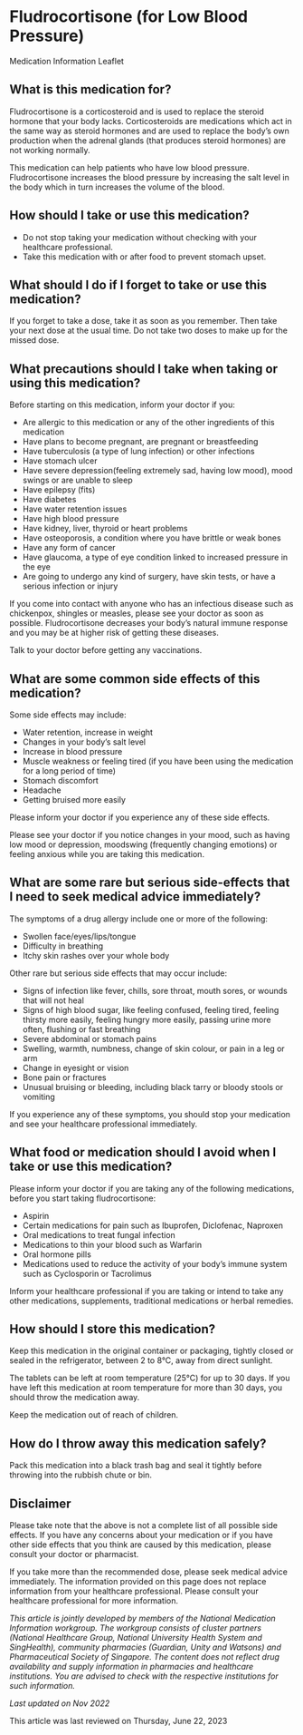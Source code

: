 # Fludrocortisone (for Low Blood Pressure)

Medication Information Leaflet

What is this medication for?
----------------------------

Fludrocortisone is a corticosteroid and is used to replace the steroid hormone that your body lacks. Corticosteroids are medications which act in the same way as steroid hormones and are used to replace the body’s own production when the adrenal glands (that produces steroid hormones) are not working normally.

This medication can help patients who have low blood pressure. Fludrocortisone increases the blood pressure by increasing the salt level in the body which in turn increases the volume of the blood.

How should I take or use this medication?
-----------------------------------------

* Do not stop taking your medication without checking with your healthcare professional.
* Take this medication with or after food to prevent stomach upset.

What should I do if I forget to take or use this medication?
------------------------------------------------------------

If you forget to take a dose, take it as soon as you remember. Then take your next dose at the usual time. Do not take two doses to make up for the missed dose.

What precautions should I take when taking or using this medication?
--------------------------------------------------------------------

Before starting on this medication, inform your doctor if you:

* Are allergic to this medication or any of the other ingredients of this medication
* Have plans to become pregnant, are pregnant or breastfeeding
* Have tuberculosis (a type of lung infection) or other infections
* Have stomach ulcer
* Have severe depression(feeling extremely sad, having low mood), mood swings or are unable to sleep
* Have epilepsy (fits)
* Have diabetes
* Have water retention issues
* Have high blood pressure
* Have kidney, liver, thyroid or heart problems
* Have osteoporosis, a condition where you have brittle or weak bones
* Have any form of cancer
* Have glaucoma, a type of eye condition linked to increased pressure in the eye
* Are going to undergo any kind of surgery, have skin tests, or have a serious infection or injury

If you come into contact with anyone who has an infectious disease such as chickenpox, shingles or measles, please see your doctor as soon as possible. Fludrocortisone decreases your body’s natural immune response and you may be at higher risk of getting these diseases.

Talk to your doctor before getting any vaccinations.

What are some common side effects of this medication?
-----------------------------------------------------

Some side effects may include:

* Water retention, increase in weight
* Changes in your body’s salt level
* Increase in blood pressure
* Muscle weakness or feeling tired (if you have been using the medication for a long period of time)
* Stomach discomfort
* Headache
* Getting bruised more easily

Please inform your doctor if you experience any of these side effects.

Please see your doctor if you notice changes in your mood, such as having low mood or depression, moodswing (frequently changing emotions) or feeling anxious while you are taking this medication.

What are some rare but serious side-effects that I need to seek medical advice immediately?
-------------------------------------------------------------------------------------------

The symptoms of a drug allergy include one or more of the following:

* Swollen face/eyes/lips/tongue
* Difficulty in breathing
* Itchy skin rashes over your whole body

Other rare but serious side effects that may occur include:

* Signs of infection like fever, chills, sore throat, mouth sores, or wounds that will not heal
* Signs of high blood sugar, like feeling confused, feeling tired, feeling thirsty more easily, feeling hungry more easily, passing urine more often, flushing or fast breathing
* Severe abdominal or stomach pains
* Swelling, warmth, numbness, change of skin colour, or pain in a leg or arm
* Change in eyesight or vision
* Bone pain or fractures
* Unusual bruising or bleeding, including black tarry or bloody stools or vomiting

If you experience any of these symptoms, you should stop your medication and see your healthcare professional immediately.

What food or medication should I avoid when I take or use this medication?
--------------------------------------------------------------------------

Please inform your doctor if you are taking any of the following medications, before you start taking fludrocortisone:

* Aspirin
* Certain medications for pain such as Ibuprofen, Diclofenac, Naproxen
* Oral medications to treat fungal infection
* Medications to thin your blood such as Warfarin
* Oral hormone pills
* Medications used to reduce the activity of your body’s immune system such as Cyclosporin or Tacrolimus

Inform your healthcare professional if you are taking or intend to take any other medications, supplements, traditional medications or herbal remedies.

How should I store this medication?
-----------------------------------

Keep this medication in the original container or packaging, tightly closed or sealed in the refrigerator, between 2 to 8°C, away from direct sunlight.

The tablets can be left at room temperature (25°C) for up to 30 days. If you have left this medication at room temperature for more than 30 days, you should throw the medication away.

Keep the medication out of reach of children.

How do I throw away this medication safely?
-------------------------------------------

Pack this medication into a black trash bag and seal it tightly before throwing into the rubbish chute or bin.

Disclaimer
----------

Please take note that the above is not a complete list of all possible side effects. If you have any concerns about your medication or if you have other side effects that you think are caused by this medication, please consult your doctor or pharmacist.

If you take more than the recommended dose, please seek medical advice immediately. The information provided on this page does not replace information from your healthcare professional. Please consult your healthcare professional for more information.

*This article is jointly developed by members of the National Medication Information workgroup. The workgroup consists of cluster partners (National Healthcare Group, National University Health System and SingHealth), community pharmacies (Guardian, Unity and Watsons) and Pharmaceutical Society of Singapore. The content does not reflect drug availability and supply information in pharmacies and healthcare institutions. You are advised to check with the respective institutions for such information.*

  
  

*Last updated on Nov 2022*

This article was last reviewed on
Thursday, June 22, 2023